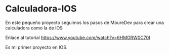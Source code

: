 # Calculadora-IOS

En este pequeño proyecto seguimos los pasos de MoureDev para crear una calculadora como la de IOS

Enlace al tutorial https://www.youtube.com/watch?v=6HMGRW0C70I

Es mi primer proyecto en IOS.
